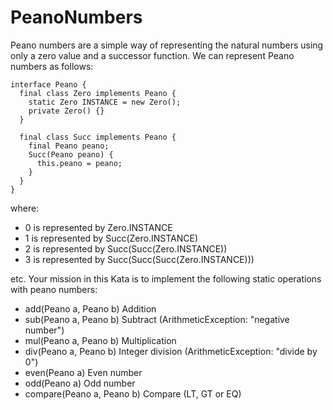 # PeanoNumbers

Peano numbers are a simple way of representing the natural numbers using only a zero value and a successor function. We can represent Peano numbers as follows:

```
interface Peano {
  final class Zero implements Peano {
    static Zero INSTANCE = new Zero();
    private Zero() {}
  }

  final class Succ implements Peano {
    final Peano peano;
    Succ(Peano peano) {
      this.peano = peano;
    }
  }
}
```

where:

- 0 is represented by Zero.INSTANCE
- 1 is represented by Succ(Zero.INSTANCE)
- 2 is represented by Succ(Succ(Zero.INSTANCE))
- 3 is represented by Succ(Succ(Succ(Zero.INSTANCE)))

etc.
Your mission in this Kata is to implement the following static operations with peano numbers:

- add(Peano a, Peano b) Addition
- sub(Peano a, Peano b) Subtract (ArithmeticException: "negative number")
- mul(Peano a, Peano b) Multiplication
- div(Peano a, Peano b) Integer division (ArithmeticException: "divide by 0")
- even(Peano a) Even number
- odd(Peano a) Odd number
- compare(Peano a, Peano b) Compare (LT, GT or EQ)
